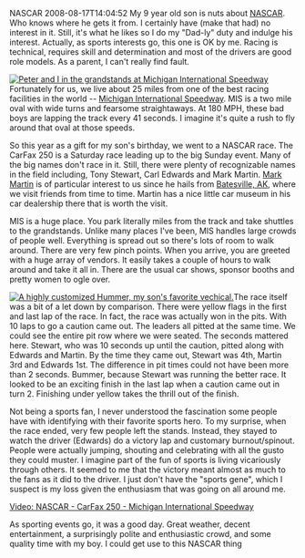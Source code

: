 NASCAR
2008-08-17T14:04:52
My 9 year old son is nuts about [NASCAR](http://www.nascar.com/). Who knows where he gets it from. I certainly have (make that had) no interest in it. Still, it's what he likes so I do my "Dad-ly" duty and indulge his interest. Actually, as sports interests go, this one is OK by me. Racing is technical, requires skill and determination and most of the drivers are good role models. As a parent, I can't really find fault.

[![Peter and I in the grandstands at Michigan International Speedway](http://mike-ward.net/content/images/blog/NASCAR_6E16/mis1_thumb.jpg)](http://mike-ward.net/content/images/blog/NASCAR_6E16/mis1.jpg) Fortunately for us, we live about 25 miles from one of the best racing facilities in the world -- [Michigan International Speedway](http://www.mispeedway.com/). MIS is a two mile oval with wide turns and fearsome straightaways. At 180 MPH, these bad boys are lapping the track every 41 seconds. I imagine it's quite a rush to fly around that oval at those speeds.

So this year as a gift for my son's birthday, we went to a NASCAR race. The CarFax 250 is a Saturday race leading up to the big Sunday event. Many of the big names don't race in it. Still, there were plenty of recognizable names in the field including, Tony Stewart, Carl Edwards and Mark Martin. [Mark Martin](http://www.markmartin.com/) is of particular interest to us since he hails from [Batesville, AK](http://www.cityofbatesville.com/), where we visit friends from time to time. Martin has a nice little car museum in his car dealership there that is worth the visit.

MIS is a huge place. You park literally miles from the track and take shuttles to the grandstands. Unlike many places I've been, MIS handles large crowds of people well. Everything is spread out so there's lots of room to walk around. There are very few pinch points. When you arrive, you are greeted with a huge array of vendors. It easily takes a couple of hours to walk around and take it all in. There are the usual car shows, sponsor booths and pretty women to ogle over.

[![A highly customized Hummer, my son's favorite vechical.](http://mike-ward.net/content/images/blog/NASCAR_6E16/mis2_thumb.jpg)](http://mike-ward.net/content/images/blog/NASCAR_6E16/mis2.jpg)The race itself was a bit of a let down by comparison. There were yellow flags in the first and last lap of the race. In fact, the race was actually won in the pits. With 10 laps to go a caution came out. The leaders all pitted at the same time. We could see the entire pit row where we were seated. The seconds mattered here. Stewart, who was 10 seconds up until the caution, pitted along with Edwards and Martin. By the time they came out, Stewart was 4th, Martin 3rd and Edwards 1st. The difference in pit times could not have been more than 2 seconds. Bummer, because Stewart was running the better race. It looked to be an exciting finish in the last lap when a caution came out in turn 2. Finishing under yellow takes the thrill out of the finish.

Not being a sports fan, I never understood the fascination some people have with identifying with their favorite sports hero. To my surprise, when the race ended, very few people left the stands. Instead, they stayed to watch the driver (Edwards) do a victory lap and customary burnout/spinout. People were actually jumping, shouting and celebrating with all the gusto they could muster. I imagine part of the fun of sports is living vicariously through others. It seemed to me that the victory meant almost as much to the fans as it did to the driver. I just don't have the "sports gene", which I suspect is my loss given the enthusiasm that was going on all around me.

  
[Video: NASCAR - CarFax 250 - Michigan International Speedway](http://video.msn.com/video.aspx?vid=ad6dab32-d278-41d2-bccf-63e4d080169e)

As sporting events go, it was a good day. Great weather, decent entertainment, a surprisingly polite and enthusiastic crowd, and some quality time with my boy. I could get use to this NASCAR thing
